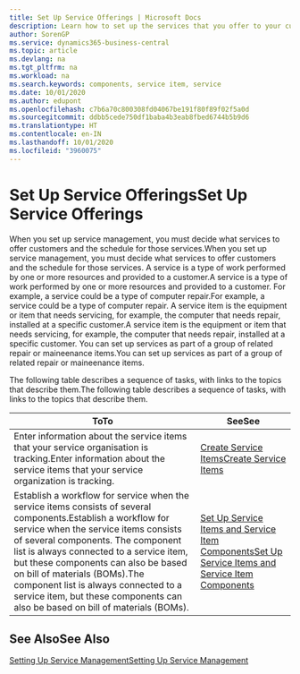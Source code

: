 ```yaml
---
title: Set Up Service Offerings | Microsoft Docs
description: Learn how to set up the services that you offer to your customers.
author: SorenGP
ms.service: dynamics365-business-central
ms.topic: article
ms.devlang: na
ms.tgt_pltfrm: na
ms.workload: na
ms.search.keywords: components, service item, service
ms.date: 10/01/2020
ms.author: edupont
ms.openlocfilehash: c7b6a70c800308fd04067be191f80f89f02f5a0d
ms.sourcegitcommit: ddbb5cede750df1baba4b3eab8fbed6744b5b9d6
ms.translationtype: HT
ms.contentlocale: en-IN
ms.lasthandoff: 10/01/2020
ms.locfileid: "3960075"
---
```

# <a name="set-up-service-offerings"></a><span data-ttu-id="73f7f-103">Set Up Service Offerings</span><span class="sxs-lookup"><span data-stu-id="73f7f-103">Set Up Service Offerings</span></span>
<span data-ttu-id="73f7f-104">When you set up service management, you must decide what services to offer customers and the schedule for those services.</span><span class="sxs-lookup"><span data-stu-id="73f7f-104">When you set up service management, you must decide what services to offer customers and the schedule for those services.</span></span> <span data-ttu-id="73f7f-105">A service is a type of work performed by one or more resources and provided to a customer.</span><span class="sxs-lookup"><span data-stu-id="73f7f-105">A service is a type of work performed by one or more resources and provided to a customer.</span></span> <span data-ttu-id="73f7f-106">For example, a service could be a type of computer repair.</span><span class="sxs-lookup"><span data-stu-id="73f7f-106">For example, a service could be a type of computer repair.</span></span> <span data-ttu-id="73f7f-107">A service item is the equipment or item that needs servicing, for example, the computer that needs repair, installed at a specific customer.</span><span class="sxs-lookup"><span data-stu-id="73f7f-107">A service item is the equipment or item that needs servicing, for example, the computer that needs repair, installed at a specific customer.</span></span> <span data-ttu-id="73f7f-108">You can set up services as part of a group of related repair or maineenance items.</span><span class="sxs-lookup"><span data-stu-id="73f7f-108">You can set up services as part of a group of related repair or maineenance items.</span></span>  
  
<span data-ttu-id="73f7f-109">The following table describes a sequence of tasks, with links to the topics that describe them.</span><span class="sxs-lookup"><span data-stu-id="73f7f-109">The following table describes a sequence of tasks, with links to the topics that describe them.</span></span>  
  
|<span data-ttu-id="73f7f-110">**To**</span><span class="sxs-lookup"><span data-stu-id="73f7f-110">**To**</span></span>|<span data-ttu-id="73f7f-111">**See**</span><span class="sxs-lookup"><span data-stu-id="73f7f-111">**See**</span></span>|  
|------------|-------------|  
|<span data-ttu-id="73f7f-112">Enter information about the service items that your service organisation is tracking.</span><span class="sxs-lookup"><span data-stu-id="73f7f-112">Enter information about the service items that your service organization is tracking.</span></span>|[<span data-ttu-id="73f7f-113">Create Service Items</span><span class="sxs-lookup"><span data-stu-id="73f7f-113">Create Service Items</span></span>](service-how-to-create-service-items.md)|  
|<span data-ttu-id="73f7f-114">Establish a workflow for service when the service items consists of several components.</span><span class="sxs-lookup"><span data-stu-id="73f7f-114">Establish a workflow for service when the service items consists of several components.</span></span> <span data-ttu-id="73f7f-115">The component list is always connected to a service item, but these components can also be based on bill of materials (BOMs).</span><span class="sxs-lookup"><span data-stu-id="73f7f-115">The component list is always connected to a service item, but these components can also be based on bill of materials (BOMs).</span></span>|[<span data-ttu-id="73f7f-116">Set Up Service Items and Service Item Components</span><span class="sxs-lookup"><span data-stu-id="73f7f-116">Set Up Service Items and Service Item Components</span></span>](service-how-setup-service-items.md)|  
  
## <a name="see-also"></a><span data-ttu-id="73f7f-117">See Also</span><span class="sxs-lookup"><span data-stu-id="73f7f-117">See Also</span></span>  
[<span data-ttu-id="73f7f-118">Setting Up Service Management</span><span class="sxs-lookup"><span data-stu-id="73f7f-118">Setting Up Service Management</span></span>](service-setup-service.md)   